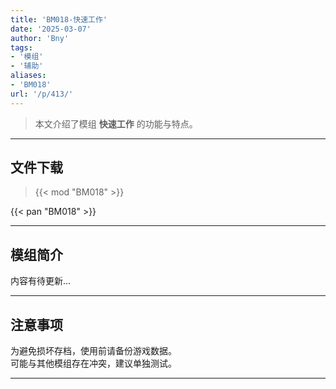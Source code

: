 ```yaml
---
title: 'BM018-快速工作'
date: '2025-03-07'
author: 'Bny'
tags:
- '模组'
- '辅助'
aliases:
- 'BM018'
url: '/p/413/'
---
```


> 本文介绍了模组 **快速工作** 的功能与特点。

---

## 文件下载  

> {{< mod "BM018" >}}  

{{< pan "BM018" >}}  

---

## 模组简介

>  
内容有待更新...  

---

## 注意事项

>  
为避免损坏存档，使用前请备份游戏数据。  
可能与其他模组存在冲突，建议单独测试。  

---

